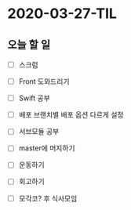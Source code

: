 # 2020-03-27-TIL

## 오늘 할 일

- [ ] 스크럼
- [ ] Front 도와드리기
- [ ] Swift 공부
- [ ] 배포 브랜치별 배포 옵션 다르게 설정
- [ ] 서브모듈 공부
- [ ] master에 머지하기
- [ ] 운동하기
- [ ] 회고하기
- [ ] 모각코? 후 식사모임

